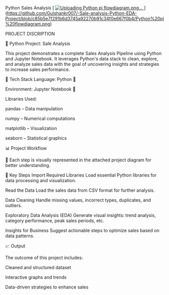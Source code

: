 Python Sales Analysis
[
[![Uploading Python pj flowdiagram.png…]()
](https://github.com/Gulshankr007/-Sale-analysis-Python-EDA-Project/blob/c85b5e7f291b6d3745a92270b91c34f0e667f0b4/Python%20pj%20flowdiagram.png)](https://github.com/Gulshankr007/-Sale-analysis-Python-EDA-Project/blob/c85b5e7f291b6d3745a92270b91c34f0e667f0b4/Python%20pj%20flowdiagram.png)

PROJECT DISCRIPTION 

🛒 Python Project: Sale Analysis

This project demonstrates a complete Sales Analysis Pipeline using Python and Jupyter Notebook. It leverages Python's data stack to clean, explore, and analyze sales data with the goal of uncovering insights and strategies to increase sales performance.

🔧 Tech Stack
Language: Python 🐍

Environment: Jupyter Notebook 📓

Libraries Used:

pandas – Data manipulation

numpy – Numerical computations

matplotlib – Visualization

seaborn – Statistical graphics

📊 Project Workflow

🧩 Each step is visually represented in the attached project diagram for better understanding.

📁 Key Steps
Import Required Libraries
Load essential Python libraries for data processing and visualization.

Read the Data
Load the sales data from CSV format for further analysis.

Data Cleaning
Handle missing values, incorrect types, duplicates, and outliers.

Exploratory Data Analysis (EDA)
Generate visual insights: trend analysis, category performance, peak sales periods, etc.

Insights for Business
Suggest actionable steps to optimize sales based on data patterns.

📈 Output

The outcome of this project includes:

Cleaned and structured dataset

Interactive graphs and trends

Data-driven strategies to enhance sales


